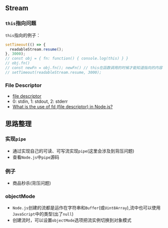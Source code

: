 ## Stream

### `this`指向问题

`this`指向的例子：

```typescript
setTimeout(() => {
  readableStream.resume();
}, 3000);
// const obj = { fn: function() { console.log(this) } }
// obj.fn()
// const newFn = obj.fn(); newFn() // this在函数调用的时候才能知道指向的内容
// setTimeout(readableStream.resume, 3000);
```

### File Descriptor
* [file descriptor](https://zh.wikipedia.org/wiki/%E6%96%87%E4%BB%B6%E6%8F%8F%E8%BF%B0%E7%AC%A6)
* 0: stdin, 1: stdout, 2: stderr
* [What is the use of fd (file descriptor) in Node.js?](https://stackoverflow.com/questions/36771266/what-is-the-use-of-fd-file-descriptor-in-node-js)


## 思路整理


### 实现`pipe`
* 通过实现自己的可读、可写流实现`pipe`(这里会涉及到背压问题)
* 查看`Node.js`中`pipe`源码


### 例子
* 商品秒杀(背压问题)

### objectMode

* `Node.js`创建的流都是运作在字符串和`Buffer`(或`Uint8Array`),流中也可以使用`JavaScript`中的类型(出了`null`)
* 创建流时，可以设置`objectMode`选项把流实例切换到对象模式
